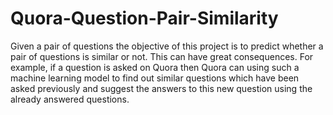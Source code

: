 # Quora-Question-Pair-Similarity
Given a pair of questions the objective of this project is to predict whether a pair of questions is similar or not. This can have great consequences. For example, if a question is asked on Quora then Quora can using such a machine learning model to find out similar questions which have been asked previously and suggest the answers to this new question using the already answered questions.
